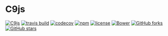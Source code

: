 # C9js

[![C9js](https://img.shields.io/badge/just-awesome-brightgreen.svg)]()
[![travis build](https://img.shields.io/travis/csethanhcong/C9js.svg?style=flate-quare)](https://travis-ci.org/csethanhcong/C9js)
[![codecov](https://img.shields.io/codecov/c/github/csethanhcong/C9js.svg?style=flate-quare)](https://codecov.io/gh/csethanhcong/C9js)
[![npm](https://img.shields.io/npm/v/C9js.svg?maxAge=2592000?style=flat-square)](https://www.npmjs.com/package/C9js)
[![license](https://img.shields.io/github/license/mashape/apistatus.svg?maxAge=2592000?style=flat-square)]()
[![Bower](https://img.shields.io/bower/v/bootstrap.svg?maxAge=2592000?style=flat-square)]()
[![GitHub forks](https://img.shields.io/github/forks/badges/shields.svg?style=social&label=Fork&maxAge=2592000?style=flat-square)]()
[![GitHub stars](https://img.shields.io/github/stars/badges/shields.svg?style=social&label=Star&maxAge=2592000?style=flat-square)]()